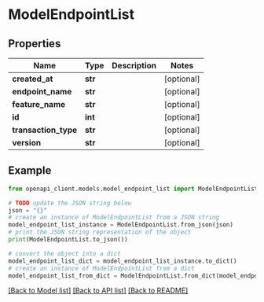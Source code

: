 # ModelEndpointList


## Properties

Name | Type | Description | Notes
------------ | ------------- | ------------- | -------------
**created_at** | **str** |  | [optional] 
**endpoint_name** | **str** |  | [optional] 
**feature_name** | **str** |  | [optional] 
**id** | **int** |  | [optional] 
**transaction_type** | **str** |  | [optional] 
**version** | **str** |  | [optional] 

## Example

```python
from openapi_client.models.model_endpoint_list import ModelEndpointList

# TODO update the JSON string below
json = "{}"
# create an instance of ModelEndpointList from a JSON string
model_endpoint_list_instance = ModelEndpointList.from_json(json)
# print the JSON string representation of the object
print(ModelEndpointList.to_json())

# convert the object into a dict
model_endpoint_list_dict = model_endpoint_list_instance.to_dict()
# create an instance of ModelEndpointList from a dict
model_endpoint_list_from_dict = ModelEndpointList.from_dict(model_endpoint_list_dict)
```
[[Back to Model list]](../README.md#documentation-for-models) [[Back to API list]](../README.md#documentation-for-api-endpoints) [[Back to README]](../README.md)


